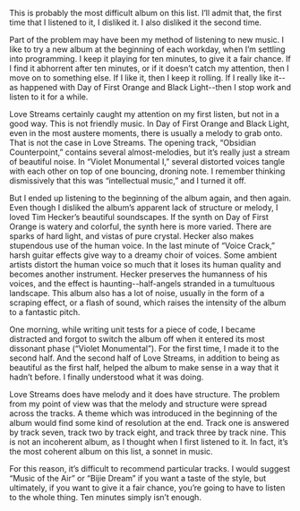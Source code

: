 This is probably the most difficult album on this list. I’ll admit that, the first time that I listened to it, I disliked it. I also disliked it the second time.

Part of the problem may have been my method of listening to new music. I like to try a new album at the beginning of each workday, when I’m settling into programming. I keep it playing for ten minutes, to give it a fair chance. If I find it abhorrent after ten minutes, or if it doesn’t catch my attention, then I move on to something else. If I like it, then I keep it rolling. If I really like it--as happened with Day of First Orange and Black Light--then I stop work and listen to it for a while.

Love Streams certainly caught my attention on my first listen, but not in a good way. This is not friendly music. In Day of First Orange and Black Light, even in the most austere moments, there is usually a melody to grab onto. That is not the case in Love Streams. The opening track, “Obsidian Counterpoint,” contains several almost-melodies, but it’s really just a stream of beautiful noise. In “Violet Monumental I,” several distorted voices tangle with each other on top of one bouncing, droning note. I remember thinking dismissively that this was “intellectual music,” and I turned it off.

But I ended up listening to the beginning of the album again, and then again. Even though I disliked the album’s apparent lack of structure or melody, I loved Tim Hecker’s beautiful soundscapes. If the synth on Day of First Orange is watery and colorful, the synth here is more varied. There are sparks of hard light, and vistas of pure crystal. Hecker also makes stupendous use of the human voice. In the last minute of “Voice Crack,” harsh guitar effects give way to a dreamy choir of voices. Some ambient artists distort the human voice so much that it loses its human quality and becomes another instrument. Hecker preserves the humanness of his voices, and the effect is haunting--half-angels stranded in a tumultuous landscape. This album also has a lot of noise, usually in the form of a scraping effect, or a flash of sound, which raises the intensity of the album to a fantastic pitch.

One morning, while writing unit tests for a piece of code, I became distracted and forgot to switch the album off when it entered its most dissonant phase (“Violet Monumental”). For the first time, I made it to the second half. And the second half of Love Streams, in addition to being as beautiful as the first half, helped the album to make sense in a way that it hadn’t before. I finally understood what it was doing.

Love Streams does have melody and it does have structure. The problem from my point of view was that the melody and structure were spread across the tracks. A theme which was introduced in the beginning of the album would find some kind of resolution at the end. Track one is answered by track seven, track two by track eight, and track three by track nine. This is not an incoherent album, as I thought when I first listened to it. In fact, it’s the most coherent album on this list, a sonnet in music.

For this reason, it’s difficult to recommend particular tracks. I would suggest “Music of the Air” or “Bijie Dream” if you want a taste of the style, but ultimately, if you want to give it a fair chance, you’re going to have to listen to the whole thing. Ten minutes simply isn’t enough.
